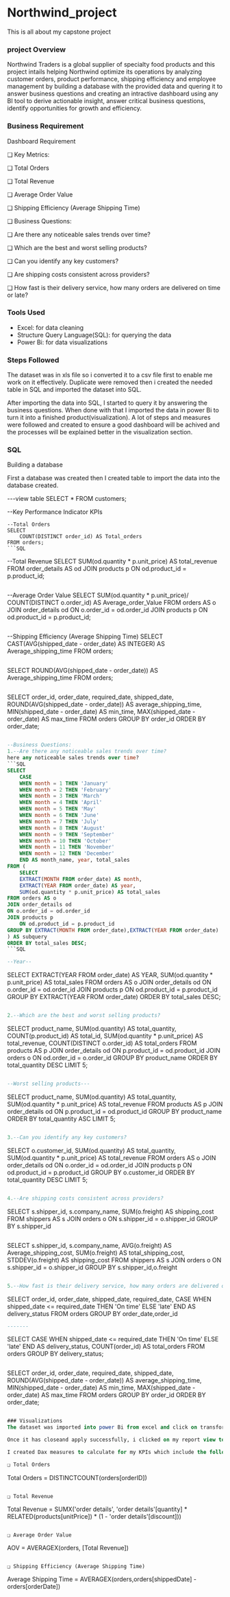 # Northwind_project
This is all about my capstone project

### project Overview
Northwind Traders is a global supplier of specialty food products and this project intails helping Northwind optimize its operations by analyzing customer orders, product performance, shipping efficiency and employee management by building a database with the provided data and quering it to answer business questions and creating an intractive dashboard using any BI tool to derive actionable insight, answer critical business questions, identify opportunities for growth and efficiency.

### Business Requirement
Dashboard Requirement

❑ Key Metrics:

❑ Total Orders

❑ Total Revenue

❑ Average Order Value

❑ Shipping Efficiency (Average Shipping Time)

❑ Business Questions:

❑ Are there any noticeable sales trends over time?

❑ Which are the best and worst selling products?

❑ Can you identify any key customers?

❑ Are shipping costs consistent across providers?

❑ How fast is their delivery service, how many orders are delivered on time or late?

### Tools Used
- Excel: for data cleaning
- Structure Query Language(SQL): for querying the data
- Power Bi: for data visualizations

### Steps Followed
The dataset was in xls file so i converted it to a csv file first to enable me work on it effectively. Duplicate were removed then i created the needed table in SQL and imported the dataset into SQL.

After importing the data into SQL, I started to query it by answering the business questions. When done with that I imported the data in power Bi to turn it into a finished product(visualization). A lot of steps and measures were followed and created to  ensure a good dashboard will be achived and the processes will be explained better in the visualization section.

### SQL
Building a database 

First a database was created then I created table to import the data into the database created.


---view table
SELECT * 
FROM customers;

--Key Performance Indicator KPIs
```
--Total Orders
SELECT
	COUNT(DISTINCT order_id) AS Total_orders
FROM orders;
```SQL

```
--Total Revenue
SELECT
	SUM(od.quantity * p.unit_price) AS total_revenue
FROM order_details AS od
JOIN products p
ON od.product_id = p.product_id;
```SQL

```
--Average Order Value
SELECT
 	SUM(od.quantity * p.unit_price)/
	COUNT(DISTINCT o.order_id) AS Average_order_Value
FROM orders AS o
JOIN order_details od
ON o.order_id = od.order_id
JOIN products p
ON od.product_id = p.product_id;
``` SQL

```
--Shipping Efficiency (Average Shipping Time)
SELECT
CAST(AVG(shipped_date - order_date) AS INTEGER) AS Average_shipping_time
FROM orders;
```SQL

```
SELECT
ROUND(AVG(shipped_date - order_date)) AS Average_shipping_time
FROM orders;
```SQL

```
SELECT 
	order_id,
	order_date,
	required_date,
	shipped_date,
	ROUND(AVG(shipped_date - order_date)) AS average_shipping_time,
	MIN(shipped_date - order_date) AS  min_time,
	MAX(shipped_date - order_date) AS max_time
FROM orders
GROUP BY order_id
ORDER BY order_date;
```SQL

--Business Questions:
1.--Are there any noticeable sales trends over time?
here any noticeable sales trends over time?
```SQL
SELECT
	CASE
	WHEN month = 1 THEN 'January'
	WHEN month = 2 THEN 'February'
	WHEN month = 3 THEN 'March'
	WHEN month = 4 THEN 'April'
	WHEN month = 5 THEN 'May'
	WHEN month = 6 THEN 'June'
	WHEN month = 7 THEN 'July'
	WHEN month = 8 THEN 'August'
	WHEN month = 9 THEN 'September'
	WHEN month = 10 THEN 'October'
	WHEN month = 11 THEN 'November'
	WHEN month = 12 THEN 'December'
	END AS month_name, year, total_sales
FROM (
	SELECT
	EXTRACT(MONTH FROM order_date) AS month,
	EXTRACT(YEAR FROM order_date) AS year,
	SUM(od.quantity * p.unit_price) AS total_sales
FROM orders AS o
JOIN order_details od
ON o.order_id = od.order_id
JOIN products p
	ON od.product_id = p.product_id 
GROUP BY EXTRACT(MONTH FROM order_date),EXTRACT(YEAR FROM order_date)
) AS subquery
ORDER BY total_sales DESC;
```SQL

--Year--
```
SELECT
	EXTRACT(YEAR FROM order_date) AS YEAR,
	SUM(od.quantity * p.unit_price) AS total_sales
FROM orders AS o
JOIN order_details od
ON o.order_id = od.order_id
JOIN products p
	ON od.product_id = p.product_id 
GROUP BY EXTRACT(YEAR FROM order_date)
ORDER BY total_sales DESC;
```SQL

2.--Which are the best and worst selling products?
```
SELECT
	product_name,
	SUM(od.quantity) AS total_quantity,
	COUNT(p.product_id) AS total_id,
	SUM(od.quantity * p.unit_price) AS total_revenue,
	COUNT(DISTINCT o.order_id) AS total_orders
FROM products AS p
JOIN order_details od
	ON p.product_id = od.product_id 
JOIN orders o
ON od.order_id = o.order_id
GROUP BY product_name
ORDER BY total_quantity DESC
LIMIT 5;
```SQL

--Worst selling products---
```
SELECT
	product_name,
	SUM(od.quantity) AS total_quantity,
	SUM(od.quantity * p.unit_price) AS total_revenue
FROM products AS p
JOIN order_details od
	ON p.product_id = od.product_id 
GROUP BY product_name
ORDER BY total_quantity ASC
LIMIT 5;
```SQL

3.--Can you identify any key customers?
```
SELECT
	o.customer_id,
	SUM(od.quantity) AS total_quantity,
	SUM(od.quantity * p.unit_price) AS total_revenue
FROM orders AS o
JOIN order_details od
ON o.order_id = od.order_id
JOIN products p
ON od.product_id = p.product_id
GROUP BY o.customer_id
ORDER BY total_quantity DESC
LIMIT 5;
```SQL

4.--Are shipping costs consistent across providers?
```
SELECT
	s.shipper_id,
	s.company_name,
	SUM(o.freight) AS shipping_cost
FROM shippers AS s
JOIN orders o
ON s.shipper_id = o.shipper_id
GROUP BY s.shipper_id
```SQL

```
SELECT
	s.shipper_id,
	s.company_name,
	AVG(o.freight) AS Average_shipping_cost,
	SUM(o.freight) AS total_shipping_cost,
	STDDEV(o.freight) AS shipping_cost
FROM shippers AS s
JOIN orders o
ON s.shipper_id = o.shipper_id
GROUP BY s.shipper_id,o.freight 
```SQL

5.--How fast is their delivery service, how many orders are delivered on time or late?
```
SELECT
	order_id,
	order_date,
	shipped_date,
	required_date,
CASE
	 WHEN shipped_date <= required_date THEN 'On time'
	 ELSE 'late'
	 END AS delivery_status
FROM orders
GROUP BY order_date,order_id
```SQL
-------
```
SELECT
	CASE
	 WHEN shipped_date <= required_date THEN 'On time'
	 ELSE 'late'
	 END AS delivery_status,
	 COUNT(order_id) AS total_orders
FROM orders
GROUP BY delivery_status;
```SQL

```
SELECT 
	order_id,
	order_date,
	required_date,
	shipped_date,
	ROUND(AVG(shipped_date - order_date)) AS average_shipping_time,
	MIN(shipped_date - order_date) AS  min_time,
	MAX(shipped_date - order_date) AS max_time
FROM orders
GROUP BY order_id
ORDER BY order_date;
```SQL

### Visualizations
The dataset was imported into power Bi from excel and click on transform in order to work on it and insure its uniqneness and accurate analysis after that i checked for duplicated. colums header names were changed and headers were replaced using the change header name using use first colum as header in the tab button. Colums that were not necessary for my analysis were deleted and the category and employment table were hidden because they were not necessary for my analysis. After which i closed and apply.

Once it has closeand apply successfully, i clicked on my report view to check my connections and make necessary connections where needed. i clicked back on my reportview to start working on my visuals. I created calendar date table and i connected the table to the fact table.

I created Dax measures to calculate for my KPIs which include the following

❑ Total Orders
```
Total Orders = DISTINCTCOUNT(orders[orderID])
``` Power Bi

❑ Total Revenue
```
Total Revenue = SUMX('order details', 'order details'[quantity] * RELATED(products[unitPrice]) * (1 - 'order details'[discount]))
``` Power Bi

❑ Average Order Value
```
AOV = AVERAGEX(orders, [Total Revenue])
``` Power Bi

❑ Shipping Efficiency (Average Shipping Time)
```
Average Shipping Time = AVERAGEX(orders,orders[shippedDate] - orders[orderDate])
``` Power Bi



 
